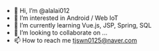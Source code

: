 - 👋 Hi, I’m @alalai012
- 👀 I’m interested in Android / Web IoT
- 🌱 I’m currently learning Vue.js, JSP, Spring, SQL
- 💞️ I’m looking to collaborate on ...
- 📫 How to reach me tjswn0125@naver.com

<!---
alalai012/alalai012 is a ✨ special ✨ repository because its `README.md` (this file) appears on your GitHub profile.
You can click the Preview link to take a look at your changes.
--->
